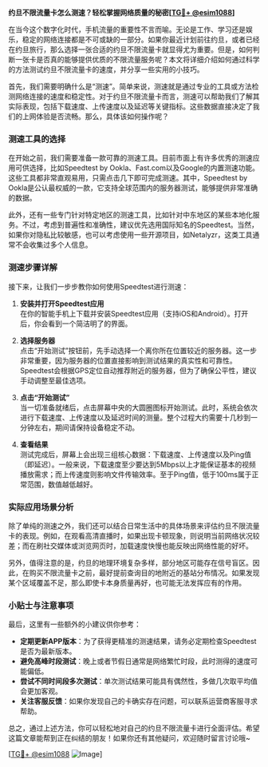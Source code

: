 **约旦不限流量卡怎么测速？轻松掌握网络质量的秘密[[TG💪+ @esim1088](https://t.me/s/esim1088)]**

在当今这个数字化时代，手机流量的重要性不言而喻。无论是工作、学习还是娱乐，稳定的网络连接都是不可或缺的一部分。如果你最近计划前往约旦，或者已经在约旦旅行，那么选择一张合适的约旦不限流量卡就显得尤为重要。但是，如何判断一张卡是否真的能够提供优质的不限流量服务呢？本文将详细介绍如何通过科学的方法测试约旦不限流量卡的速度，并分享一些实用的小技巧。

首先，我们需要明确什么是“测速”。简单来说，测速就是通过专业的工具或方法检测网络连接的速度和稳定性。对于约旦不限流量卡而言，测速可以帮助我们了解其实际表现，包括下载速度、上传速度以及延迟等关键指标。这些数据直接决定了我们的上网体验是否流畅。那么，具体该如何操作呢？

### 测速工具的选择

在开始之前，我们需要准备一款可靠的测速工具。目前市面上有许多优秀的测速应用可供选择，比如Speedtest by Ookla、Fast.com以及Google的内置测速功能。这些工具都非常直观易用，只需点击几下即可完成测速。其中，Speedtest by Ookla是公认最权威的一款，它支持全球范围内的服务器测试，能够提供非常准确的数据。

此外，还有一些专门针对特定地区的测速工具，比如针对中东地区的某些本地化服务。不过，考虑到普遍性和准确性，建议优先选用国际知名的Speedtest。当然，如果你对隐私比较敏感，也可以考虑使用一些开源项目，如Netalyzr，这类工具通常不会收集过多个人信息。

### 测速步骤详解

接下来，让我们一步步教你如何使用Speedtest进行测速：

1. **安装并打开Speedtest应用**  
   在你的智能手机上下载并安装Speedtest应用（支持iOS和Android）。打开后，你会看到一个简洁明了的界面。

2. **选择服务器**  
   点击“开始测试”按钮前，先手动选择一个离你所在位置较近的服务器。这一步非常重要，因为服务器的位置直接影响到测试结果的真实性和可靠性。Speedtest会根据GPS定位自动推荐附近的服务器，但为了确保公平性，建议手动调整至最佳选项。

3. **点击“开始测试”**  
   当一切准备就绪后，点击屏幕中央的大圆圈图标开始测试。此时，系统会依次进行下载速度、上传速度以及延迟时间的测量。整个过程大约需要十几秒到一分钟左右，期间请保持设备稳定不动。

4. **查看结果**  
   测试完成后，屏幕上会出现三组核心数据：下载速度、上传速度以及Ping值（即延迟）。一般来说，下载速度至少要达到5Mbps以上才能保证基本的视频播放需求；而上传速度则影响文件传输效率。至于Ping值，低于100ms属于正常范围，数值越低越好。

### 实际应用场景分析

除了单纯的测速之外，我们还可以结合日常生活中的具体场景来评估约旦不限流量卡的表现。例如，在观看高清直播时，如果出现卡顿现象，则说明当前网络状况较差；而在刷社交媒体或浏览网页时，加载速度快慢也能反映出网络性能的好坏。

另外，值得注意的是，约旦的地理环境复杂多样，部分地区可能存在信号盲区。因此，在购买不限流量卡之前，最好提前查询目的地附近的基站分布情况。如果发现某个区域覆盖不足，那么即使卡本身质量再好，也可能无法发挥应有的作用。

### 小贴士与注意事项

最后，这里有一些额外的小建议供你参考：

- **定期更新APP版本**：为了获得更精准的测速结果，请务必定期检查Speedtest是否为最新版本。
- **避免高峰时段测试**：晚上或者节假日通常是网络繁忙时段，此时测得的速度可能偏低。
- **尝试不同时间段多次测试**：单次测试结果可能具有偶然性，多做几次取平均值会更加客观。
- **关注客服反馈**：如果你发现自己的卡确实存在问题，可以联系运营商客服寻求帮助。

总之，通过上述方法，你可以轻松地对自己的约旦不限流量卡进行全面评估。希望这篇文章能帮到正在纠结的朋友！如果你还有其他疑问，欢迎随时留言讨论哦~

[[TG💪+ @esim1088](https://t.me/s/esim1088) ![Image](https://i.postimg.cc/4NQfJmqS/Snipaste-2025-05-13-00-14-12.png)]
